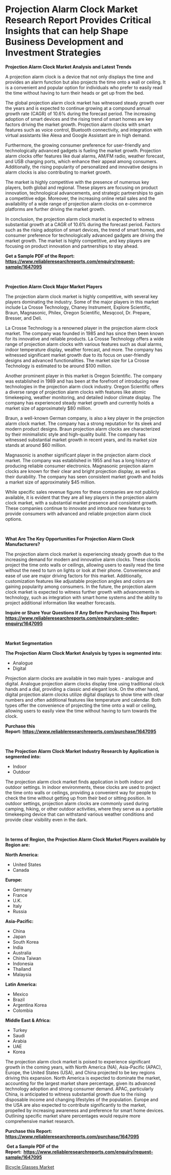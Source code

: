 <p><h1>Projection Alarm Clock Market Research Report Provides Critical Insights that can help Shape Business Development and Investment Strategies</h1></p><p><strong>Projection Alarm Clock Market Analysis and Latest Trends</strong></p>
<p><p>A projection alarm clock is a device that not only displays the time and provides an alarm function but also projects the time onto a wall or ceiling. It is a convenient and popular option for individuals who prefer to easily read the time without having to turn their heads or get up from the bed. </p><p>The global projection alarm clock market has witnessed steady growth over the years and is expected to continue growing at a compound annual growth rate (CAGR) of 10.6% during the forecast period. The increasing adoption of smart devices and the rising trend of smart homes are key factors driving the market growth. Projection alarm clocks with smart features such as voice control, Bluetooth connectivity, and integration with virtual assistants like Alexa and Google Assistant are in high demand.</p><p>Furthermore, the growing consumer preference for user-friendly and technologically advanced gadgets is fueling the market growth. Projection alarm clocks offer features like dual alarms, AM/FM radio, weather forecast, and USB charging ports, which enhance their appeal among consumers. Additionally, the rising popularity of personalized and innovative designs in alarm clocks is also contributing to market growth.</p><p>The market is highly competitive with the presence of numerous key players, both global and regional. These players are focusing on product innovation, technological advancements, and strategic partnerships to gain a competitive edge. Moreover, the increasing online retail sales and the availability of a wide range of projection alarm clocks on e-commerce platforms are further driving the market growth.</p><p>In conclusion, the projection alarm clock market is expected to witness substantial growth at a CAGR of 10.6% during the forecast period. Factors such as the rising adoption of smart devices, the trend of smart homes, and consumer preference for technologically advanced gadgets are driving the market growth. The market is highly competitive, and key players are focusing on product innovation and partnerships to stay ahead.</p></p>
<p><strong>Get a Sample PDF of the Report:&nbsp; <a href="https://www.reliableresearchreports.com/enquiry/request-sample/1647095">https://www.reliableresearchreports.com/enquiry/request-sample/1647095</a></strong></p>
<p>&nbsp;</p>
<p><strong>Projection Alarm Clock Major Market Players</strong></p>
<p><p>The projection alarm clock market is highly competitive, with several key players dominating the industry. Some of the major players in this market include La Crosse Technology, Chaney Instrument, Explore Scientific, Braun, Magnasonic, Philex, Oregon Scientific, Mesqcool, Dr. Prepare, Bresser, and Deli.</p><p>La Crosse Technology is a renowned player in the projection alarm clock market. The company was founded in 1985 and has since then been known for its innovative and reliable products. La Crosse Technology offers a wide range of projection alarm clocks with various features such as dual alarms, indoor temperature display, weather forecast, and more. The company has witnessed significant market growth due to its focus on user-friendly designs and advanced functionalities. The market size for La Crosse Technology is estimated to be around $100 million.</p><p>Another prominent player in this market is Oregon Scientific. The company was established in 1989 and has been at the forefront of introducing new technologies in the projection alarm clock industry. Oregon Scientific offers a diverse range of projection alarm clocks with features like atomic timekeeping, weather monitoring, and detailed indoor climate display. The company has experienced steady market growth and currently holds a market size of approximately $80 million.</p><p>Braun, a well-known German company, is also a key player in the projection alarm clock market. The company has a strong reputation for its sleek and modern product designs. Braun projection alarm clocks are characterized by their minimalistic style and high-quality build. The company has witnessed substantial market growth in recent years, and its market size stands at around $60 million.</p><p>Magnasonic is another significant player in the projection alarm clock market. The company was established in 1955 and has a long history of producing reliable consumer electronics. Magnasonic projection alarm clocks are known for their clear and bright projection display, as well as their durability. The company has seen consistent market growth and holds a market size of approximately $45 million.</p><p>While specific sales revenue figures for these companies are not publicly available, it is evident that they are all key players in the projection alarm clock market, with a substantial market presence and consistent growth. These companies continue to innovate and introduce new features to provide consumers with advanced and reliable projection alarm clock options.</p></p>
<p>&nbsp;</p>
<p><strong>What Are The Key Opportunities For Projection Alarm Clock Manufacturers?</strong></p>
<p><p>The projection alarm clock market is experiencing steady growth due to the increasing demand for modern and innovative alarm clocks. These clocks project the time onto walls or ceilings, allowing users to easily read the time without the need to turn on lights or look at their phone. Convenience and ease of use are major driving factors for this market. Additionally, customization features like adjustable projection angles and colors are gaining popularity among consumers. In the future, the projection alarm clock market is expected to witness further growth with advancements in technology, such as integration with smart home systems and the ability to project additional information like weather forecasts.</p></p>
<p><strong>Inquire or Share Your Questions If Any Before Purchasing This Report: <a href="https://www.reliableresearchreports.com/enquiry/pre-order-enquiry/1647095">https://www.reliableresearchreports.com/enquiry/pre-order-enquiry/1647095</a></strong></p>
<p>&nbsp;</p>
<p><strong>Market Segmentation</strong></p>
<p><strong>The Projection Alarm Clock Market Analysis by types is segmented into:</strong></p>
<p><ul><li>Analogue</li><li>Digital</li></ul></p>
<p><p>Projection alarm clocks are available in two main types - analogue and digital. Analogue projection alarm clocks display time using traditional clock hands and a dial, providing a classic and elegant look. On the other hand, digital projection alarm clocks utilize digital displays to show time with clear numbers and often additional features like temperature and calendar. Both types offer the convenience of projecting the time onto a wall or ceiling, allowing users to easily view the time without having to turn towards the clock.</p></p>
<p><strong>Purchase this Report:&nbsp;<a href="https://www.reliableresearchreports.com/purchase/1647095">https://www.reliableresearchreports.com/purchase/1647095</a></strong></p>
<p>&nbsp;</p>
<p><strong>The Projection Alarm Clock Market Industry Research by Application is segmented into:</strong></p>
<p><ul><li>Indoor</li><li>Outdoor</li></ul></p>
<p><p>The projection alarm clock market finds application in both indoor and outdoor settings. In indoor environments, these clocks are used to project the time onto walls or ceilings, providing a convenient way for people to check the time without getting up from their bed or sitting position. In outdoor settings, projection alarm clocks are commonly used during camping, hiking, or other outdoor activities, where they serve as a portable timekeeping device that can withstand various weather conditions and provide clear visibility even in the dark.</p></p>
<p>&nbsp;</p>
<p><strong>In terms of Region, the Projection Alarm Clock Market Players available by Region are:</strong></p>
<p>
    <p> <strong> North America: </strong>
        <ul>
            <li>United States</li>
            <li>Canada</li>
        </ul>
        </p> 
    <p> <strong> Europe: </strong>
        <ul>
            <li>Germany</li>
            <li>France</li>
            <li>U.K.</li>
            <li>Italy</li>
            <li>Russia</li>
        </ul>
        </p> 
    <p> <strong> Asia-Pacific: </strong>
        <ul>
            <li>China</li>
            <li>Japan</li>
            <li>South Korea</li>
            <li>India</li>
            <li>Australia</li>
            <li>China Taiwan</li>
            <li>Indonesia</li>
            <li>Thailand</li>
            <li>Malaysia</li>
        </ul>
        </p> 
    <p> <strong> Latin America: </strong>
        <ul>
            <li>Mexico</li>
            <li>Brazil</li>
            <li>Argentina Korea</li>
            <li>Colombia</li>
        </ul>
        </p> 
    <p> <strong> Middle East & Africa: </strong>
        <ul>
            <li>Turkey</li>
            <li>Saudi</li>
            <li>Arabia</li>
            <li>UAE</li>
            <li>Korea</li>
        </ul>
    </p>
    </p>
<p><p>The projection alarm clock market is poised to experience significant growth in the coming years, with North America (NA), Asia-Pacific (APAC), Europe, the United States (USA), and China projected to be key regions driving this expansion. North America is expected to dominate the market, accounting for the largest market share percentage, given its advanced technology adoption and strong consumer demand. APAC, particularly China, is anticipated to witness substantial growth due to the rising disposable income and changing lifestyles of the population. Europe and the USA are also expected to contribute significantly to the market, propelled by increasing awareness and preference for smart home devices. Outlining specific market share percentages would require more comprehensive market research.</p></p>
<p><strong>Purchase this Report: <a href="https://www.reliableresearchreports.com/purchase/1647095">https://www.reliableresearchreports.com/purchase/1647095</a></strong></p>
<p>&nbsp;<strong>Get a Sample PDF of the Report:&nbsp;&nbsp;<a href="https://www.reliableresearchreports.com/enquiry/request-sample/1647095">https://www.reliableresearchreports.com/enquiry/request-sample/1647095</a></strong></p>
<p><strong></strong></p>
<p><p><a href="https://github.com/jsmusil/Market-Research-Report-List-1/blob/main/bicycle-glasses-market.md">Bicycle Glasses Market</a></p></p>
